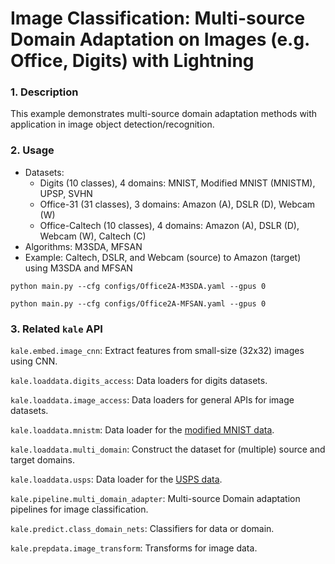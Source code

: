 # Image Classification: Multi-source Domain Adaptation on Images (e.g. Office, Digits) with Lightning

### 1. Description

This example demonstrates multi-source domain adaptation methods with application in image object detection/recognition.

### 2. Usage

* Datasets:
  * Digits (10 classes), 4 domains: MNIST, Modified MNIST (MNISTM), UPSP, SVHN
  * Office-31 (31 classes), 3 domains: Amazon (A), DSLR (D), Webcam (W)
  * Office-Caltech (10 classes), 4 domains: Amazon (A), DSLR (D), Webcam (W), Caltech (C)
* Algorithms: M3SDA, MFSAN
* Example: Caltech, DSLR, and Webcam (source) to Amazon (target) using M3SDA and MFSAN

`python main.py --cfg configs/Office2A-M3SDA.yaml --gpus 0`

`python main.py --cfg configs/Office2A-MFSAN.yaml --gpus 0`

### 3. Related `kale` API

`kale.embed.image_cnn`: Extract features from small-size (32x32) images using CNN.

`kale.loaddata.digits_access`: Data loaders for digits datasets.

`kale.loaddata.image_access`: Data loaders for general APIs for image datasets.

`kale.loaddata.mnistm`: Data loader for the [modified MNIST data](https://github.com/zumpchke/keras_mnistm).

`kale.loaddata.multi_domain`: Construct the dataset for (multiple) source and target domains.

`kale.loaddata.usps`: Data loader for the [USPS data](https://git-disl.github.io/GTDLBench/datasets/usps_dataset/).

`kale.pipeline.multi_domain_adapter`: Multi-source Domain adaptation pipelines for image classification.

`kale.predict.class_domain_nets`: Classifiers for data or domain.

`kale.prepdata.image_transform`: Transforms for image data.
